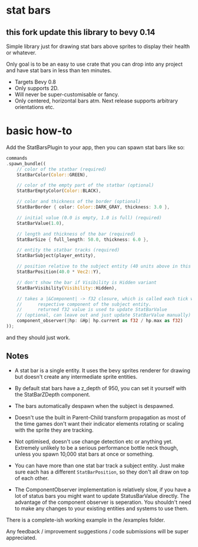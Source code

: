 # stat bars

## this fork update this library to bevy 0.14

Simple library just for drawing stat bars
above sprites to display their health
or whatever.

Only goal is to be an easy to use crate that
you can drop into any project and have stat bars
in less than ten minutes.

- Targets Bevy 0.8
- Only supports 2D.
- Will never be super-customisable or fancy.
- Only centered, horizontal bars atm.
  Next release supports arbitrary orientations etc.

# basic how-to

Add the StatBarsPlugin to your app,
then you can spawn stat bars like so:

```rust
commands
.spawn_bundle((
    // color of the statbar (required)
    StatBarColor(Color::GREEN),

    // color of the empty part of the statbar (optional)
    StatBarEmptyColor(Color::BLACK),

    // color and thickness of the border (optional)
    StatBarBorder { color: Color::DARK_GRAY, thickness: 3.0 },

    // initial value (0.0 is empty, 1.0 is full) (required)
    StatBarValue(1.0),

    // length and thickness of the bar (required)
    StatBarSize { full_length: 50.0, thickness: 6.0 },

    // entity the statbar tracks (required)
    StatBarSubject(player_entity),

    // position relative to the subject entity (40 units above in this case) (optional)
    StatBarPosition(40.0 * Vec2::Y),

    // don't show the bar if Visibility is Hidden variant
    StatBarVisibility(Visibility::Hidden),

    // takes a |&Component| -> f32 closure, which is called each tick with the
    //      respective component of the subject entity.
    //      returned f32 value is used to update StatBarValue
    // (optional, can leave out and just update StatBarValue manually)
    component_observer(|hp: &Hp| hp.current as f32 / hp.max as f32)
));
```

and they should just work.

## Notes

- A stat bar is a single entity. It uses the bevy
  sprites renderer for drawing but doesn't create any
  intermediate sprite entities.

- By default stat bars have a z_depth of 950, you
  can set it yourself with the StatBarZDepth component.

- The bars automatically despawn when the subject is despawned.

- Doesn't use the built in Parent-Child transform propagation as
  most of the time games don't want their indicator elements rotating
  or scaling with the sprite they are tracking.

- Not optimised, doesn't use change detection etc or anything yet.
  Extremely unlikely to be a serious performance bottle neck though, unless you spawn
  10,000 stat bars at once or something.

- You can have more than one stat bar track a subject entity. Just make sure each has a different `StatBarPosition`, so they don't all draw on top of each other.

- The ComponentObserver implementation is relatively slow, if you have a lot of status bars you might want to update StatusBarValue directly.
  The advantage of the component observer is seperation. You shouldn't need to make any changes to your existing entities and systems to use them.

There is a complete-ish working example in the /examples folder.

Any feedback / improvement suggestions / code submissions will be super appreciated.
